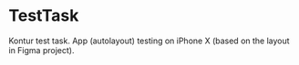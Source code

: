 # TestTask
Kontur test task. App (autolayout) testing on iPhone X (based on the layout in Figma project).
